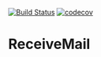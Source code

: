 [![Build Status](https://travis-ci.org/paulbunyannet/RecieveMail.svg?branch=master)](https://travis-ci.org/paulbunyannet/RecieveMail) [![codecov](https://codecov.io/gh/paulbunyannet/RecieveMail/branch/master/graph/badge.svg)](https://codecov.io/gh/paulbunyannet/RecieveMail)

# ReceiveMail

